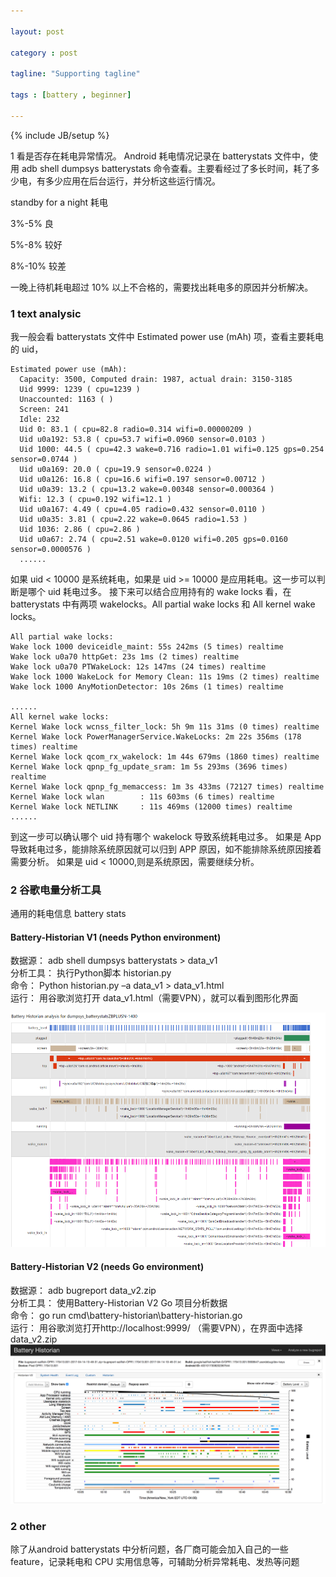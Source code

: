 ```yaml
---

layout: post

category : post

tagline: "Supporting tagline"

tags : [battery , beginner]

---
```


{% include JB/setup %}




1 看是否存在耗电异常情况。
Android 耗电情况记录在 batterystats 文件中，使用 adb shell dumpsys batterystats 命令查看。主要看经过了多长时间，耗了多少电，有多少应用在后台运行，并分析这些运行情况。

standby for a night 
耗电

3%-5%	良

5%-8%	较好

8%-10%	较差


一晚上待机耗电超过 10% 以上不合格的，需要找出耗电多的原因并分析解决。



### 1 text analysic


我一般会看 batterystats 文件中  Estimated power use (mAh) 项，查看主要耗电的 uid，
```
Estimated power use (mAh):
  Capacity: 3500, Computed drain: 1987, actual drain: 3150-3185
  Uid 9999: 1239 ( cpu=1239 )
  Unaccounted: 1163 ( )
  Screen: 241
  Idle: 232
  Uid 0: 83.1 ( cpu=82.8 radio=0.314 wifi=0.00000209 )
  Uid u0a192: 53.8 ( cpu=53.7 wifi=0.0960 sensor=0.0103 )
  Uid 1000: 44.5 ( cpu=42.3 wake=0.716 radio=1.01 wifi=0.125 gps=0.254 sensor=0.0744 )
  Uid u0a169: 20.0 ( cpu=19.9 sensor=0.0224 )
  Uid u0a126: 16.8 ( cpu=16.6 wifi=0.197 sensor=0.00712 )
  Uid u0a39: 13.2 ( cpu=13.2 wake=0.00348 sensor=0.000364 )
  Wifi: 12.3 ( cpu=0.192 wifi=12.1 )
  Uid u0a167: 4.49 ( cpu=4.05 radio=0.432 sensor=0.0110 )
  Uid u0a35: 3.81 ( cpu=2.22 wake=0.0645 radio=1.53 )
  Uid 1036: 2.86 ( cpu=2.86 )
  Uid u0a67: 2.74 ( cpu=2.51 wake=0.0120 wifi=0.205 gps=0.0160 sensor=0.0000576 )
  ......
```
如果 uid < 10000 是系统耗电，如果是 uid >= 10000 是应用耗电。这一步可以判断是哪个 uid 耗电过多。
接下来可以结合应用持有的 wake locks 看，在 batterystats 中有两项 wakelocks。All partial wake locks 和 All kernel wake locks。
```
All partial wake locks:
Wake lock 1000 deviceidle_maint: 55s 242ms (5 times) realtime
Wake lock u0a70 httpGet: 23s 1ms (2 times) realtime
Wake lock u0a70 PTWakeLock: 12s 147ms (24 times) realtime
Wake lock 1000 WakeLock for Memory Clean: 11s 19ms (2 times) realtime
Wake lock 1000 AnyMotionDetector: 10s 26ms (1 times) realtime

......
All kernel wake locks:
Kernel Wake lock wcnss_filter_lock: 5h 9m 11s 31ms (0 times) realtime
Kernel Wake lock PowerManagerService.WakeLocks: 2m 22s 356ms (178 times) realtime
Kernel Wake lock qcom_rx_wakelock: 1m 44s 679ms (1860 times) realtime
Kernel Wake lock qpnp_fg_update_sram: 1m 5s 293ms (3696 times) realtime
Kernel Wake lock qpnp_fg_memaccess: 1m 3s 433ms (72127 times) realtime
Kernel Wake lock wlan        : 11s 603ms (6 times) realtime
Kernel Wake lock NETLINK     : 11s 469ms (12000 times) realtime
......
```
到这一步可以确认哪个 uid 持有哪个 wakelock 导致系统耗电过多。
如果是 App 导致耗电过多，能排除系统原因就可以归到 APP 原因，如不能排除系统原因接着需要分析。
如果是 uid < 10000,则是系统原因，需要继续分析。


### 2 谷歌电量分析工具
通用的耗电信息 battery stats

#### Battery-Historian V1 (needs Python environment)

数据源：         adb shell dumpsys batterystats > data_v1   
分析工具：     执行Python脚本 historian.py   
命令：              Python historian.py –a data_v1 > data_v1.html  
运行：              用谷歌浏览打开 data_v1.html（需要VPN），就可以看到图形化界面   

![v1]( /assets/images/BatteryHistorian_1.png  )


#### Battery-Historian V2 (needs Go environment)


数据源：         adb bugreport data_v2.zip    
分析工具：     使用Battery-Historian V2 Go 项目分析数据   
命令：              go run cmd\battery-historian\battery-historian.go  
运行：              用谷歌浏览打开http://localhost:9999/ （需要VPN），在界面中选择data_v2.zip
![v2]( /assets/images/BatteryHistorian_2.png  )



### 2 other
除了从android batterystats 中分析问题，各厂商可能会加入自己的一些feature，记录耗电和 CPU 实用信息等，可辅助分析异常耗电、发热等问题


